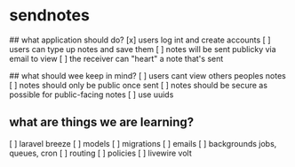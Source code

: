 # sendnotes

## what application should do?
[x] users log int and create accounts 
[ ] users can type up notes and save them
[ ] notes will be sent publicky via email to view
[ ] the receiver can "heart" a note that's sent

## what should wee keep in mind?
[ ] users cant view others peoples notes
[ ] notes should only be public once sent
[ ] notes should be secure as possible for public-facing notes
    [ ] use uuids

## what are things we are learning?
[ ] laravel breeze
[ ] models
[ ] migrations
[ ] emails
[ ] backgrounds jobs, queues, cron
[ ] routing
[ ] policies
[ ] livewire volt
